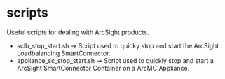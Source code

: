# scripts
Useful scripts for dealing with ArcSight products.
* sclb_stop_start.sh -> Script used to quicky stop and start the ArcSight Loadbalancing SmartConnector.
* appliance_sc_stop_start.sh -> Script used to quickly stop and start a ArcSight SmartConnector Container on a ArcMC Appliance.
